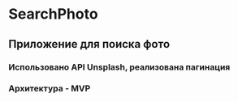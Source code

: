 # SearchPhoto

## Приложение для поиска фото 
### Использовано API Unsplash, реализована пагинация
### Архитектура - MVP

